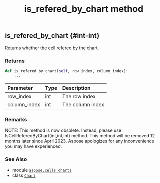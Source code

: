﻿---
title: is_refered_by_chart method
second_title: Aspose.Cells for Python via .NET API References
description: 
type: docs
weight: 90
url: /aspose.cells.charts/chart/is_refered_by_chart/
is_root: false
---

## is_refered_by_chart {#int-int}

Returns whether the cell refered by the chart.


### Returns 





```python
def is_refered_by_chart(self, row_index, column_index):
    ...
```


| Parameter | Type | Description |
| :- | :- | :- |
| row_index | int | The row index |
| column_index | int | The column index |
### Remarks

NOTE: This method is now obsolete. Instead, 
please use IsCellReferedByChart(int,int,int) method.
This method will be removed 12 months later since April 2023. 
Aspose apologizes for any inconvenience you may have experienced.


### See Also
* module [`aspose.cells.charts`](../../)
* class [`Chart`](/cells/python-net/aspose.cells.charts/chart)
